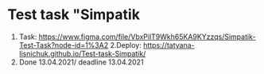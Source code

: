 # Test task "Simpatik

1. Task: https://www.figma.com/file/VbxPilT9Wkh65KA9KYzzqs/Simpatik-Test-Task?node-id=1%3A2
   2.Deploy: https://tatyana-lisnichuk.github.io/Test-task-Simpatik/
2. Done 13.04.2021/ deadline 13.04.2021
